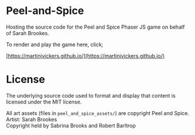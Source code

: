 # Peel-and-Spice

Hosting the source code for the  Peel and Spice Phaser JS game on behalf of Sarah Brookes.

To render and play the game here, click;

[https://martinjvickers.github.io/](https://martinjvickers.github.io/)

# License

The underlying source code used to format and display that content is licensed under the MIT license. 

All art assets (files in ``peel_and_spice_assets/``) are copyright Peel and Spice.
Artist: Sarah Brookes  
Copyright held by Sabrina Brooks and Robert Barltrop

